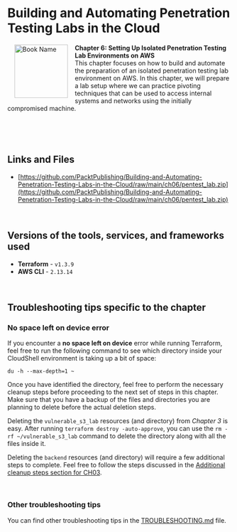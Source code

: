 # Building and Automating Penetration Testing Labs in the Cloud

<a href="https://www.packtpub.com/product/building-and-automating-penetration-testing-labs-in-the-cloud/9781837632398"><img src="https://content.packt.com/B19755/cover_image_small.jpg" alt="Book Name" height="120px" align="left" style="margin: 0px 15px; border-color: white; border-style: solid; border-width: 1px;"></a>

**Chapter 6: Setting Up Isolated Penetration Testing Lab Environments on AWS** <br />
This chapter focuses on how to build and automate the preparation of an isolated penetration testing lab environment on AWS. In this chapter, we will prepare a lab setup where we can practice pivoting techniques that can be used to access internal systems and networks using the initially compromised machine.

<br />
<br />
<br />

## Links and Files

- [https://github.com/PacktPublishing/Building-and-Automating-Penetration-Testing-Labs-in-the-Cloud/raw/main/ch06/pentest_lab.zip](https://github.com/PacktPublishing/Building-and-Automating-Penetration-Testing-Labs-in-the-Cloud/raw/main/ch06/pentest_lab.zip)

<br />

## Versions of the tools, services, and frameworks used 

- **Terraform** - `v1.3.9`
- **AWS CLI** - `2.13.14`

<br />


## Troubleshooting tips specific to the chapter

### No space left on device error

If you encounter a **no space left on device** error while running Terraform, feel free to run the following command to see which directory inside your CloudShell environment is taking up a bit of space:

```
du -h --max-depth=1 ~
```

Once you have identified the directory, feel free to perform the necessary cleanup steps before proceeding to the next set of steps in this chapter. Make sure that you have a backup of the files and directories you are planning to delete before the actual deletion steps.

Deleting the `vulnerable_s3_lab` resources (and directory) from *Chapter 3* is easy. After running `terraform destroy -auto-approve`, you can use the `rm -rf ~/vulnerable_s3_lab` command to delete the directory along with all the files inside it.

Deleting the `backend` resources (and directory) will require a few additional steps to complete. Feel free to follow the steps discussed in the [Additional cleanup steps section for CH03](../ch03/README.md#additional-cleanup-steps).

<br />

### Other troubleshooting tips

You can find other troubleshooting tips in the [TROUBLESHOOTING.md](../TROUBLESHOOTING.md) file.